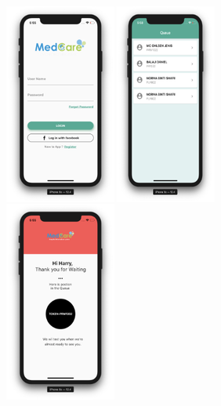 
<img src="https://github.com/iabhishek3/Queue-management-App/blob/master/lib/images_simulator/login.png"
height="400" width="220" alt="flutter screen page"/>
<img src="https://github.com/iabhishek3/Queue-management-App/blob/master/lib/images_simulator/queue_list.png"
height="400" width="200" alt="flutter screen page"/>
<img src="https://github.com/iabhishek3/Queue-management-App/blob/master/lib/images_simulator/patient_details.png"
height="400" width="220" alt="flutter screen page"/>
